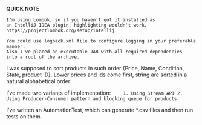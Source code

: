 **QUICK NOTE**
    
    
    I'm using Lombok, so if you haven't got it installed as 
    an IntelliJ IDEA plugin, highlighting wouldn't work.
    https://projectlombok.org/setup/intellij
    
    You could use logback.xml file to configure logging in your preferable manner.
    Also I've placed an executable JAR with all required dependencies
    into a root of the archive.
    
I was supposed to sort products in such order
    {Price, Name, Condition, State, product ID}.
Lower prices and ids come first, string are sorted in a natural alphabetical order.

I've made two variants of implementation:
`    1. Using Stream API
     2. Using Producer-Consumer pattern and blocking queue for products`
     
I've written an AutomationTest, which can generate *.csv files
and then run tests on them.

